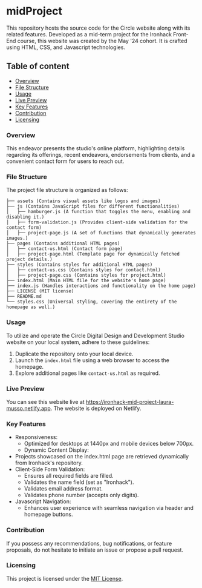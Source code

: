 
# midProject

This repository hosts the source code for the Circle website along with its related features. Developed as a mid-term project for the Ironhack Front-End course, this website was created by the May '24 cohort. It is crafted using HTML, CSS, and Javascript technologies.

## Table of content

- [Overview](#overview)
- [File Structure](#file-structure)
- [Usage](#usage)
- [Live Preview](#live-preview)
- [Key Features](#key-features)
- [Contribution](#contribution)
- [Licensing](#licensing)

###  Overview 

This endeavor presents the studio's online platform, highlighting details regarding its offerings, recent endeavors, endorsements from clients, and a convenient contact form for users to reach out.

###  File Structure 

The project file structure is organized as follows:

```
├── assets (Contains visual assets like logos and images)
├── js (Contains JavaScript files for different functionalities)
│   ├── hamburger.js (A function that toggles the menu, enabling and disabling it.)
│   ├── form-validation.js (Provides client-side validation for the contact form)
│   ├── project-page.js (A set of functions that dynamically generates images.)
├── pages (Contains additional HTML pages)
│   ├── contact-us.html (Contact form page)
│   ├── project-page.html (Template page for dynamically fetched project details.)
├── styles (Contains styles for additional HTML pages)
│   ├── contact-us.css (Contains styles for contact.html)
│   ├── project-page.css (Contains styles for project.html)
├── index.html (Main HTML file for the website's home page)
├── index.js (Handles interactions and functionality on the home page)
├── LICENSE (MIT license)
├── README.md
└── styles.css (Universal styling, covering the entirety of the homepage as well.)
```
###  Usage 

To utilize and operate the Circle Digital Design and Development Studio website on your local system, adhere to these guidelines:

1. Duplicate the repository onto your local device.
2. Launch the `index.html` file using a web browser to access the homepage.
3. Explore additional pages like `contact-us.html` as required.

### Live Preview 

You can see this website live at https://ironhack-mid-project-laura-musso.netlify.app. The website is deployed on Netlify.

###  Key Features 

- Responsiveness:
    - Optimized for desktops at 1440px and mobile devices below 700px.
    - Dynamic Content Display:
- Projects showcased on the index.html page are retrieved dynamically from Ironhack's repository.
- Client-Side Form Validation:
    - Ensures all required fields are filled.
    - Validates the name field (set as "Ironhack").
    - Validates email address format.
    - Validates phone number (accepts only digits).
- Javascript Navigation:
    - Enhances user experience with seamless navigation via header and homepage buttons.

###  Contribution 

If you possess any recommendations, bug notifications, or feature proposals, do not hesitate to initiate an issue or propose a pull request.

###  Licensing

This project is licensed under the [MIT License](LICENSE).
